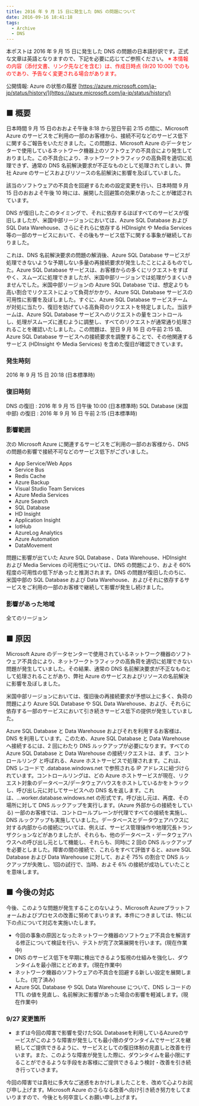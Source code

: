 ```yaml
---
title: 2016 年 9 月 15 日に発生した DNS の問題について
date: 2016-09-16 18:41:18
tags:
  - Archive
  - DNS
---
```


本ポストは 2016 年 9 月 15 日に発生した DNS の問題の日本語抄訳です。正式な文章は英語となりますので、下記を必要に応じてご参照ください。
<span style="color:red;">※ 本情報の内容（添付文書、リンク先などを含む）は、作成日時点 (9/20 10:00) でのものであり、予告なく変更される場合があります。</span>

公開情報: Azure の状態の履歴
[https://azure.microsoft.com/ja-jp/status/history/](https://azure.microsoft.com/ja-jp/status/history/)


## ■ 概要
日本時間 9 月 15 日のおおよそ午後 8:18 から翌日午前 2:15 の間に、Microsoft Azure のサービスをご利用の一部のお客様から、接続不可などのサービス低下に関するご報告をいただきました。この問題は、Microsoft Azure のデータセンターで使用しているネットワーク機器上のソフトウェアの不具合により発生しておりました。この不具合により、ネットワークトラフィックの高負荷を適切に処理できず、通常の DNS 名前解決要求が不正なものとして処理されてしまい、弊社 Azure のサービスおよびリソースの名前解決に影響を及ぼしていました。

該当のソフトウェアの不具合を回避するための設定変更を行い、日本時間 9 月 15 日のおおよそ午後 10 時には、展開した回避策の効果があったことが確認されています。

DNS が復旧したこのタイミングで、それに依存するほぼすべてのサービスが復旧しましたが、米国中部リージョンにおいては、Azure SQL Database および SQL Data Warehouse、さらにそれらに依存する HDInsight や Media Services 等の一部のサービスにおいて、その後もサービス低下に関する事象が継続しておりました。

これは、DNS 名前解決要求の問題の解消後、Azure SQL Database サービスが処理できないような予期しない多量の再接続要求が発生したことによるものでした。Azure SQL Database サービスは、お客様からの多くにリクエストをすばやく、スムーズに処理できましたが、米国中部リージョンでは処理がうまくいきませんでした。米国中部リージョンの Azure SQL Database では、想定よりも高い割合でリクエストによって負荷がかかり、Azure SQL Database サービスの可用性に影響を及ぼしました。すぐに、Azure SQL Database サービスチームが対処に当たり、復旧を妨げている高負荷のリクエストを特定しました。当該チームは、Azure SQL Database サービスへのリクエストの量をコントロールし、処理がスムーズに進むように調整し、すべてのリクエストが通常通り処理されることを確認いたしました。この問題は、翌日 9 月 16 日 の午前 2:15 頃、Azure SQL Database サービスへの接続要求を調整することで、その他関連するサービス (HDInsight や Media Services) を含めた復旧が確認できています。

### 発生時刻
2016 年 9 月 15 日 20:18 (日本標準時)

### 復旧時刻
DNS の復旧 : 2016 年 9 月 15 日午後 10:00 (日本標準時)
SQL Database (米国中部) の復旧 : 2016 年 9 月 16 日 午前 2:15 (日本標準時)

### 影響範囲
次の Microsoft Azure に関連するサービスをご利用の一部のお客様から、DNS の問題の影響で接続不可などのサービス低下がございました。

- App Service/Web Apps
- Service Bus
- Redis Cache
- Azure Backup
- Visual Studio Team Services
- Azure Media Services
- Azure Search
- SQL Database
- HD Insight
- Application Insight
- IotHub
- AzureLog Analytics
- Azure Automation
- DataMovement

問題に影響が出ていた Azure SQL Database 、Data Warehouse、HDInsight および Media Services の可用性については、DNS の問題により、およそ 60% 程度の可用性の低下があったと推測されます。DNS の問題が復旧したのちに、米国中部の SQL Database および Data Warehouse、およびそれに依存するサービスをご利用の一部のお客様で継続して影響が発生し続けました。

### 影響があった地域
全てのリージョン


## ■ 原因
Microsoft Azure のデータセンターで使用されているネットワーク機器のソフトウェア不具合により、ネットワークトラフィックの高負荷を適切に処理できない問題が発生していました。その結果、通常の DNS 名前解決要求が不正なものとして処理されることがあり、弊社 Azure のサービスおよびリソースの名前解決に影響を及ぼしました。

米国中部リージョンにおいては、復旧後の再接続要求が予想以上に多く、負荷の問題により Azure SQL Database や SQL Data Warehouse、および、それらに依存する一部のサービスにおいて引き続きサービス低下の提供が発生していました。

Azure SQL Database と Data Warehouse およびそれを利用するお客様は、DNS を利用しています。このため、Azure SQL Database と Data Warehouse へ接続するには、2 回にわたり DNS ルックアップが必要になります。すべての Azure SQL Database と Data Warehouse の接続リクエストは、まず、コントロールリング と呼ばれる、Azure ホストサービスで処理されます。これは、DNS レコードで <servername>.database.windows.net で参照される IP アドレスに紐づけられています。コントロールリングは、どの Azure ホストサービスが現在、リクエスト対象のデータベース/データウェアハウスをホストしているかをトラックし、呼び出し元に対してサービスへの DNS 名を返します。これは、<instance name>.<ring number>.<regionname>.worker.database.windows.net の形式です。呼び出し元は、再度、その場所に対して DNS ルックアップを実行します。(Azure 外部からの接続をしている) 一部のお客様では、コントロールプレーンが代理ですべての接続を実施し、DNS ルックアップも実施していました。データベースとデータウェアハウスに対する内部からの接続については、例えば、サービス管理操作や地理冗長トランザクションなどがありましたが、それらも、他のデータベース・データウェアハウスへの呼び出し元として機能し、それらも、同時に 2 回の DNS ルックアップを必要としました。障害の間の接続で、これらをすべて評価すると、azure SQL Database および Data Warehouse に対して、およそ 75% の割合で DNS ルックアップが失敗し、1回の試行で、当時、およそ 6% の接続が成功していたことを意味します。

 
## ■ 今後の対応
今後、このような問題が発生することのないよう、Microsoft Azureプラットフォームおよびプロセスの改善に努めてまいります。本件につきましては、特に以下の点について対応を実施いたします。

- 今回の事象の原因となったネットワーク機器のソフトウェア不具合を解消する修正について検証を行い、テストが完了次第展開を行います。(現在作業中)
- DNS のサービス低下を早期に検出できるよう監視の仕組みを強化し、ダウンタイムを最小限にとどめます。(現在作業中)
- ネットワーク機器のソフトウェアの不具合を回避する新しい設定を展開しました。(完了済み)
- Azure SQL Database や SQL Data Warehouse について、DNS レコードの TTL の値を見直し、名前解決に影響があった場合の影響を軽減します。(現在作業中)

### 9/27 変更箇所　　

- まずは今回の障害で影響を受けたSQL Databaseを利用しているAzureのサービスがこのような障害が発生しても最小限のダウンタイムでサービスを継続してご提供できるように、サービスとしての復旧体制の見直しと改善を行います。また、このような障害が発生した際に、ダウンタイムを最小限にすることができるような手段をお客様にご提供できるよう検討・改善を引き続き行っていきます。

今回の障害では貴社に多大なご迷惑をおかけしましたことを、改めて心よりお詫び申し上げます。Microsoft Azure のさらなる改善へ向け引き続き努力をしてまいりますので、今後とも何卒宜しくお願い申し上げます。
